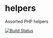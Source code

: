 # helpers
Assorted PHP helpers

[![Build Status](https://travis-ci.org/meridius/helpers.svg?branch=master)](https://travis-ci.org/meridius/helpers)
